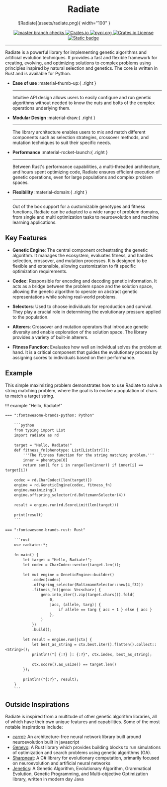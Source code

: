 #  

<center>
    <h1>Radiate</h1>
</center>
<figure markdown="span">
  ![Radiate](assets/radiate.png){ width="100" }
</figure>

<div align="center">
    <a href="https://github.com/pkalivas/radiate/actions/workflows/unit-tests.yml">
        <img src="https://img.shields.io/github/check-runs/pkalivas/radiate/master" alt="master branch checks" />
    </a>
    <a href="https://crates.io/crates/radiate">
        <img src="https://img.shields.io/crates/v/radiate" alt="Crates.io" />
    </a>
    <a href="https://pypi.org/project/radiate/">
        <img src="https://img.shields.io/pypi/v/radiate?color=blue" alt="pypi.org" />
    </a>
    <a href="https://github.com/pkalivas/radiate?tab=MIT-1-ov-file">
        <img src="https://img.shields.io/crates/l/radiate" alt="Crates.io License" />
    </a>
    <a href="">
        <img src="https://img.shields.io/badge/evolution-genetics-default" alt="Static badge" />
    </a>
</div>

___

Radiate is a powerful library for implementing genetic algorithms and artificial evolution techniques. It provides a fast and flexible framework for creating, evolving, and optimizing solutions to complex problems using principles
inspired by natural selection and genetics. The core is written in Rust and is available for Python.

<div class="grid cards" markdown>
    
-   **Ease of use** :material-thumb-up:{ .right }

    ---

    Intuitive API design allows users to easily configure and run genetic algorithms without needed to know the nuts and bolts of the complex operations underlying them.

-   **Modular Design** :material-draw:{ .right }

    ---

    The library architecture enables users to mix and match different components such as selection strategies, crossover methods, and mutation techniques to suit their specific needs.

-   **Performance** :material-rocket-launch:{ .right }

    ---

    Between Rust's performance capabilities, a multi-threaded architecture, and hours spent optimizing code, Radiate ensures efficient execution of genetic operations, even for large populations and complex problem spaces. 

-   **Flexibility** :material-domain:{ .right }

    ---

    Out of the box support for a customizable genotypes and fitness functions, Radiate can be adapted to a wide range of problem domains, from single and multi optimization tasks to neuroevolution and machine learning applications.

</div>

## Key Features

- **Genetic Engine**: The central component orchestrating the genetic algorithm. It manages the ecosystem, evaluates fitness, and handles selection, crossover, and mutation processes. It is designed to be flexible and extensible, allowing customization to fit specific optimization requirements.

- **Codec**: Responsible for encoding and decoding genetic information. It acts as a bridge between the problem space and the solution space, allowing the genetic algorithm to operate on abstract genetic representations while solving real-world problems.

- **Selectors**: Used to choose individuals for reproduction and survival. They play a crucial role in determining the evolutionary pressure applied to the population.

- **Alterers**: Crossover and mutation operators that introduce genetic diversity and enable exploration of the solution space. The library provides a variety of built-in alterers.

- **Fitness Function**: Evaluates how well an individual solves the problem at hand. It is a critical component that guides the evolutionary process by assigning scores to individuals based on their performance.

## Example

This simple maximizing problem demonstrates how to use Radiate to solve a string matching problem, where the goal is to evolve a population of chars to match a target string.

!!! example "Hello, Radiate!"

    === ":fontawesome-brands-python: Python"

        ```python
        from typing import List
        import radiate as rd 
        
        target = "Hello, Radiate!"
        def fitness_fn(phenotype: List[List[str]]):
            '''The fitness function for the string matching problem.'''
            inner = phenotype[0]
            return sum(1 for i in range(len(inner)) if inner[i] == target[i])

        codec = rd.CharCodec([len(target)])
        engine = rd.GeneticEngine(codec, fitness_fn)
        engine.maximizing()
        engine.offspring_selector(rd.BoltzmannSelector(4))

        result = engine.run(rd.ScoreLimit(len(target)))

        print(result)
        ```

    === ":fontawesome-brands-rust: Rust"
    
        ```rust
        use radiate::*;

        fn main() {
            let target = "Hello, Radiate!";
            let codec = CharCodec::vector(target.len());

            let mut engine = GeneticEngine::builder()
                .codec(codec)
                .offspring_selector(BoltzmannSelector::new(4_f32))
                .fitness_fn(|geno: Vec<char>| {
                    geno.into_iter().zip(target.chars()).fold(
                        0,
                        |acc, (allele, targ)| {
                            if allele == targ { acc + 1 } else { acc }
                        },
                    )
                })
                .build();

            let result = engine.run(|ctx| {
                let best_as_string = ctx.best.iter().flatten().collect::<String>();
                println!("[ {:?} ]: {:?}", ctx.index, best_as_string);

                ctx.score().as_usize() == target.len()
            });

            println!("{:?}", result); 
        }
        ```

## Outside Inspirations

Radiate is inspired from a multitude of other genetic algorithm libraries, all of which have their own unique features and capabilities. Some of the most notable inspirations include:

* [carrot](https://github.com/liquidcarrot/carrot): An architecture-free neural network library built around neuroevolution built in javascript
* [Genevo](https://github.com/innoave/genevo): A Rust library which provides building blocks to run simulations of optimization and search problems using genetic algorithms (GA).
* [Sharpneat](https://github.com/colgreen/sharpneat): A C# library for evolutionary computation, primarily focused on neuroevolution and artificial neural networks
* [Jenetics](https://jenetics.io): A Genetic Algorithm, Evolutionary Algorithm, Grammatical Evolution, Genetic Programming, and Multi-objective Optimization library, written in modern day Java